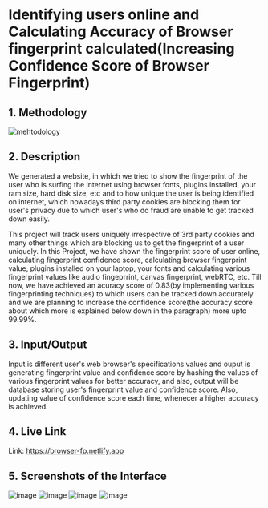 # Identifying users online and Calculating Accuracy of Browser fingerprint calculated(Increasing Confidence Score of Browser Fingerprint)
## 1. Methodology
![mehtodology](https://user-images.githubusercontent.com/54709833/208247286-d0bea5c1-a9a0-44d8-a867-d9b775beb6d4.png)

## 2. Description
We generated a website, in which we tried to show the fingerprint of the user who is surfing the internet using browser fonts, plugins installed, your ram size, hard disk size, etc and to how unique the user is being identified on internet, which nowadays third party cookies are blocking them for user's privacy due to which user's who do fraud are unable to get tracked down easily.

This project will track users uniquely irrespective of 3rd party cookies and many other things which are blocking us to get the fingerprint of a user uniquely. In this Project, we have shown the fingerprint score of user online, calculating fingerprint confidence score, calculating browser fingerprint value, plugins installed on your laptop, your fonts and calculating various fingerprint values like audio fingeprrint, canvas fingerprint, webRTC, etc.
Till now, we have achieved an acuracy score of 0.83(by implementing various fingerprinting techniques) to which users can be tracked down accurately and we are planning to increase the confidence score(the accuracy score about which more is explained below down in the paragraph) more upto 99.99%. 

## 3. Input/Output
Input is different user's web browser's specifications values and ouput is generating fingerprint value and confidence score by hashing the values of various fingerprint values for better accuracy, and also, output will be database storing user's fingerprint value and confidence score.
Also, updating value of confidence score each time, whenecer a higher accuracy is achieved.

## 4. Live Link
Link: https://browser-fp.netlify.app

## 5. Screenshots of the Interface
![image](https://user-images.githubusercontent.com/54709833/208246463-55c1f681-29ed-4693-be83-c40e06110046.png)
![image](https://user-images.githubusercontent.com/54709833/208246537-88815fe9-e9b2-46ad-9eed-7422ff5d942c.png)
![image](https://user-images.githubusercontent.com/54709833/208246558-5c210a3d-3d52-4005-8d4c-f34a3fdede4d.png)
![image](https://user-images.githubusercontent.com/54709833/208246575-064685db-43d2-44ac-a9bf-82c758fbe5e3.png)

